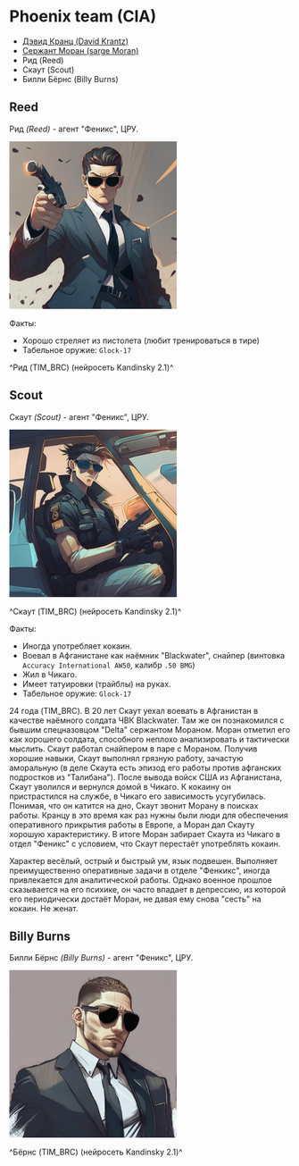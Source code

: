 # Phoenix team (CIA)

* [Дэвид Кранц (David Krantz)](./krantz.md)
* [Сержант Моран (sarge Moran)](./moran.md)
* Рид (Reed)
* Скаут (Scout)
* Билли Бёрнс (Billy Burns)

## Reed

Рид *(Reed)* - агент "Феникс", ЦРУ.

<img src="./img/reed.png" alt="Рид (TIM_BRC) (нейросеть Kandinsky 2.1)" style="height: 300px;"/>

Факты:
* Хорошо стреляет из пистолета (любит тренироваться в тире)
* Табельное оружие: `Glock-17`

^Рид (TIM_BRC) (нейросеть Kandinsky 2.1)^

## Scout

Скаут *(Scout)* - агент "Феникс", ЦРУ.

<img src="./img/scout.png" alt="Скаут (TIM_BRC) (нейросеть Kandinsky 2.1)" style="height: 300px;"/>

^Скаут (TIM_BRC) (нейросеть Kandinsky 2.1)^

Факты:  
* Иногда употребляет кокаин.
* Воевал в Афганистане как наёмник "Blackwater", снайпер (винтовка `Accuracy International AW50`, калибр `.50 BMG`)
* Жил в Чикаго.
* Имеет татуировки (трайблы) на руках.
* Табельное оружие: `Glock-17`

24 года (TIM_BRC). В 20 лет Скаут уехал воевать в Афганистан в качестве наёмного солдата ЧВК Blackwater. Там же он познакомился
с бывшим спецназовцом "Delta" сержантом Мораном. Моран отметил его как хорошего солдата, способного неплохо анализировать и
тактически мыслить. Скаут работал снайпером в паре с Мораном. Получив хорошие навыки, Скаут выполнял грязную работу, зачастую
аморальную (в деле Скаута есть эпизод его работы против афганских подростков из "Талибана"). После вывода войск США из
Афганистана, Скаут уволился и вернулся домой в Чикаго. К кокаину он пристрастился на службе, в Чикаго его зависимость 
усугубилась. Понимая, что он катится на дно, Скаут звонит Морану в поисках работы. Кранцу в это время как раз нужны были люди
для обеспечения оперативного прикрытия работы в Европе, а Моран дал Скауту хорошую характеристику. В итоге Моран забирает
Скаута из Чикаго в отдел "Феникс" с условием, что Скаут перестаёт употреблять кокаин.

Характер весёлый, острый и быстрый ум, язык подвешен. Выполняет преимущественно оперативные задачи в отделе "Фенкикс", иногда
привлекается для аналитической работы. Однако военное прошлое сказывается на его психике, он часто впадает в депрессию, из которой
его периодически достаёт Моран, не давая ему снова "сесть" на кокаин. Не женат.

## Billy Burns

Билли Бёрнс *(Billy Burns)* - агент "Феникс", ЦРУ.

<img src="./img/burns.png" alt="Бёрнс (TIM_BRC) (нейросеть Kandinsky 2.1)" style="height: 300px;"/>

^Бёрнс (TIM_BRC) (нейросеть Kandinsky 2.1)^